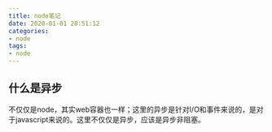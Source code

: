 ```yaml
---
title: node笔记
date: 2020-01-01 20:51:12
categories:
- node
tags:
- node
---
```

## 什么是异步
不仅仅是node，其实web容器也一样；这里的异步是针对I/O和事件来说的，是对于javascript来说的。这里不仅仅是异步，应该是异步非阻塞。